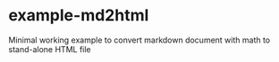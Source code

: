 # example-md2html
Minimal working example to convert markdown document with math to stand-alone HTML file

